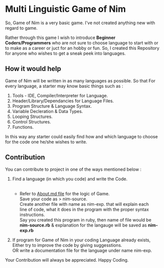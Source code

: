 
# Multi Linguistic Game of Nim

So, Game of Nim is a very basic game. I've not created anything new with regard to game.

Rather through this game I wish to introduce **Beginner Coders/Programmers** who are not
sure to choose language to start with or to make as a career or juct for an hobby or fun.
So, I created this Repository for anyone who wishes to get a sneak peek into languages.

## How it would help

Game of Nim will be written in as many languages as possible.
So that For every language, a starter may know basic things such as :

1. Tools - IDE, Compiler/Interpreter for Language.
2. Header/Library/Dependancies for Language Files.
3. Program Structure & Language Syntax.
4. Variable Decleration & Data Types.
5. Looping Structures.
6. Control Structures.
7. Functions.

In this way any starter could easily find how and which language to choose for the code one he/she wishes to write.

## Contribution

You can contribute to project in one of the ways mentioned below :

1. Find a language (in which you code) and write the Code.<br/><br/>
   * Refer to [About.md file](https://github.com/elMaverick/Single-Heap-Game-of-Nim/blob/master/about.md) for the logic of Game.<br/>
   Save your code as > nim-source.<language extension><br/>
   Create another file with name as nim-exp.<language extension> that will explain each<br/>
   line of code, what it does in the program with the proper syntax instructions.<br/>
   Say you created this program in ruby, then name of file would be **nim-source.rb** & explanation for the langauge will
   be saved as **nim-exp.rb**
   
2. If program for Game of Nim in your coding Language already exists,<br/>
   Either try to improve the code by giving suggesstions.<br/>
   OR write a documentation file for the language under name nim-exp.<language extension><br/>

Your Contribution will always be appreciated. Happy Coding.
